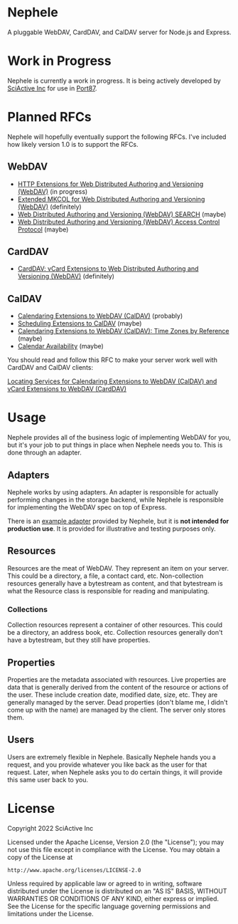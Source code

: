 # Nephele

A pluggable WebDAV, CardDAV, and CalDAV server for Node.js and Express.

# Work in Progress

Nephele is currently a work in progress. It is being actively developed by [SciActive Inc](https://sciactive.com/) for use in [Port87](https://port87.com/).

# Planned RFCs

Nephele will hopefully eventually support the following RFCs. I've included how likely version 1.0 is to support the RFCs.

## WebDAV

- [HTTP Extensions for Web Distributed Authoring and Versioning (WebDAV)](https://datatracker.ietf.org/doc/html/rfc4918) (in progress)
- [Extended MKCOL for Web Distributed Authoring and Versioning (WebDAV)](https://datatracker.ietf.org/doc/html/rfc5689) (definitely)
- [Web Distributed Authoring and Versioning (WebDAV) SEARCH](https://datatracker.ietf.org/doc/html/rfc5323) (maybe)
- [Web Distributed Authoring and Versioning (WebDAV) Access Control Protocol](https://datatracker.ietf.org/doc/html/rfc3744) (maybe)

## CardDAV

- [CardDAV: vCard Extensions to Web Distributed Authoring and Versioning (WebDAV)](https://datatracker.ietf.org/doc/html/rfc6352) (definitely)

## CalDAV

- [Calendaring Extensions to WebDAV (CalDAV)](https://datatracker.ietf.org/doc/html/rfc4791) (probably)
- [Scheduling Extensions to CalDAV](https://datatracker.ietf.org/doc/html/rfc6638) (maybe)
- [Calendaring Extensions to WebDAV (CalDAV): Time Zones by Reference](https://datatracker.ietf.org/doc/html/rfc7809) (maybe)
- [Calendar Availability](https://datatracker.ietf.org/doc/html/rfc7953) (maybe)

You should read and follow this RFC to make your server work well with CardDAV and CalDAV clients:

[Locating Services for Calendaring Extensions to WebDAV (CalDAV) and vCard Extensions to WebDAV (CardDAV)](https://datatracker.ietf.org/doc/html/rfc6764)

# Usage

Nephele provides all of the business logic of implementing WebDAV for you, but it's your job to put things in place when Nephele needs you to. This is done through an adapter.

## Adapters

Nephele works by using adapters. An adapter is responsible for actually performing changes in the storage backend, while Nephele is responsible for implementing the WebDAV spec on top of Express.

There is an [example adapter](src/FileSystemAdapter/) provided by Nephele, but it is **not intended for production use**. It is provided for illustrative and testing purposes only.

## Resources

Resources are the meat of WebDAV. They represent an item on your server. This could be a directory, a file, a contact card, etc. Non-collection resources generally have a bytestream as content, and that bytestream is what the Resource class is responsible for reading and manipulating.

### Collections

Collection resources represent a container of other resources. This could be a directory, an address book, etc. Collection resources generally don't have a bytestream, but they still have properties.

## Properties

Properties are the metadata associated with resources. Live properties are data that is generally derived from the content of the resource or actions of the user. These include creation date, modified date, size, etc. They are generally managed by the server. Dead properties (don't blame me, I didn't come up with the name) are managed by the client. The server only stores them.

## Users

Users are extremely flexible in Nephele. Basically Nephele hands you a request, and you provide whatever you like back as the user for that request. Later, when Nephele asks you to do certain things, it will provide this same user back to you.

# License

Copyright 2022 SciActive Inc

Licensed under the Apache License, Version 2.0 (the "License");
you may not use this file except in compliance with the License.
You may obtain a copy of the License at

    http://www.apache.org/licenses/LICENSE-2.0

Unless required by applicable law or agreed to in writing, software
distributed under the License is distributed on an "AS IS" BASIS,
WITHOUT WARRANTIES OR CONDITIONS OF ANY KIND, either express or implied.
See the License for the specific language governing permissions and
limitations under the License.
